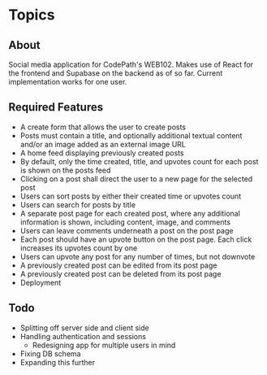 # Topics

## About
Social media application for CodePath's WEB102. Makes use of React for the frontend and Supabase on the backend as of so far. Current implementation works for one user. 

## Required Features

* A create form that allows the user to create posts
* Posts must contain a title, and optionally additional textual content and/or an image added as an external image URL
* A home feed displaying previously created posts
* By default, only the time created, title, and upvotes count for each post is shown on the posts feed
* Clicking on a post shall direct the user to a new page for the selected post
* Users can sort posts by either their created time or upvotes count
* Users can search for posts by title
* A separate post page for each created post, where any additional information is shown, including content, image, and comments
* Users can leave comments underneath a post on the post page
* Each post should have an upvote button on the post page. Each click increases its upvotes count by one
* Users can upvote any post for any number of times, but not downvote
* A previously created post can be edited from its post page
* A previously created post can be deleted from its post page
* Deployment
  
## Todo
* Splitting off server side and client side
* Handling authentication and sessions
  * Redesigning app for multiple users in mind
* Fixing DB schema
* Expanding this further
